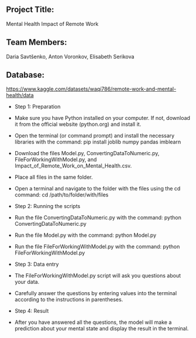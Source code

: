 ## Project Title: 
Mental Health Impact of Remote Work
## Team Members: 
Daria Savtšenko, Anton Voronkov, Elisabeth Serikova
## Database:
https://www.kaggle.com/datasets/waqi786/remote-work-and-mental-health/data

- Step 1: Preparation

- Make sure you have Python installed on your computer. If not, download it from the official website (python.org) and install it.
- Open the terminal (or command prompt) and install the necessary libraries with the command:
  pip install joblib numpy pandas imblearn

- Download the files Model.py, ConvertingDataToNumeric.py, FileForWorkingWithModel.py, and Impact_of_Remote_Work_on_Mental_Health.csv.
- Place all files in the same folder.
- Open a terminal and navigate to the folder with the files using the cd command:
  cd /path/to/folder/with/files

- Step 2: Running the scripts

- Run the file ConvertingDataToNumeric.py with the command:
  python ConvertingDataToNumeric.py

- Run the file Model.py with the command:
  python Model.py

- Run the file FileForWorkingWithModel.py with the command:
  python FileForWorkingWithModel.py

- Step 3: Data entry

- The FileForWorkingWithModel.py script will ask you questions about your data.
- Carefully answer the questions by entering values into the terminal according to the instructions in parentheses.
- Step 4: Result

- After you have answered all the questions, the model will make a prediction about your mental state and display the result in the terminal.
